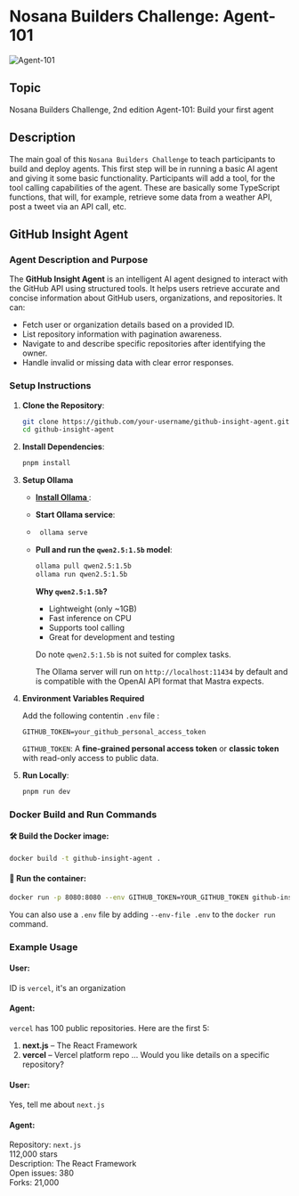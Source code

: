 # Nosana Builders Challenge: Agent-101

![Agent-101](./assets/NosanaBuildersChallengeAgents.jpg)

## Topic

Nosana Builders Challenge, 2nd edition
Agent-101: Build your first agent

## Description

The main goal of this `Nosana Builders Challenge` to teach participants to build and deploy agents. This first step will be in running a basic AI agent and giving it some basic functionality. Participants will add a tool, for the tool calling capabilities of the agent. These are basically some TypeScript functions, that will, for example, retrieve some data from a weather API, post a tweet via an API call, etc.


## GitHub Insight Agent

### **Agent Description and Purpose**

The **GitHub Insight Agent** is an intelligent AI agent designed to interact with the GitHub API using structured tools. It helps users retrieve accurate and concise information about GitHub users, organizations, and repositories.
It can:

* Fetch user or organization details based on a provided ID.
* List repository information with pagination awareness.
* Navigate to and describe specific repositories after identifying the owner.
* Handle invalid or missing data with clear error responses.


### **Setup Instructions**

1. **Clone the Repository**:

   ```bash
   git clone https://github.com/your-username/github-insight-agent.git
   cd github-insight-agent
   ```

2. **Install Dependencies**:

   ```bash
   pnpm install
   ```
3. **Setup Ollama**

   - **[ Install Ollama ](https://ollama.com/download)**:

   - **Start Ollama service**:

   - ```bash
      ollama serve
     ```

   - **Pull and run the `qwen2.5:1.5b` model**:

     ```bash
     ollama pull qwen2.5:1.5b
     ollama run qwen2.5:1.5b
     ```
     **Why `qwen2.5:1.5b`?**

      - Lightweight (only ~1GB)
      - Fast inference on CPU
      - Supports tool calling
      - Great for development and testing

      Do note `qwen2.5:1.5b` is not suited for complex tasks.

      The Ollama server will run on `http://localhost:11434` by default and is compatible with the OpenAI API format that Mastra expects.
4. **Environment Variables Required**

   Add the following contentin `.env` file :

   ```env
   GITHUB_TOKEN=your_github_personal_access_token
   ```   

    `GITHUB_TOKEN`: A **fine-grained personal access token** or **classic token** with read-only access to public data.

5. **Run Locally**:

   ```bash
   pnpm run dev
   ```

### 

### **Docker Build and Run Commands**

#### 🛠️ Build the Docker image:

```bash
docker build -t github-insight-agent .
```

#### 🚀 Run the container:

```bash
docker run -p 8080:8080 --env GITHUB_TOKEN=YOUR_GITHUB_TOKEN github-insight-agent 
```

You can also use a `.env` file by adding `--env-file .env` to the `docker run` command.

### **Example Usage**

#### User:

ID is `vercel`, it's an organization

#### Agent:

`vercel` has 100 public repositories. Here are the first 5:
1. **next.js** – The React Framework
2. **vercel** – Vercel platform repo
   ...
   Would you like details on a specific repository?

#### User:

Yes, tell me about `next.js`

#### Agent:

Repository: `next.js` <br>
112,000 stars <br>
Description: The React Framework <br>
Open issues: 380 <br>
Forks: 21,000 

